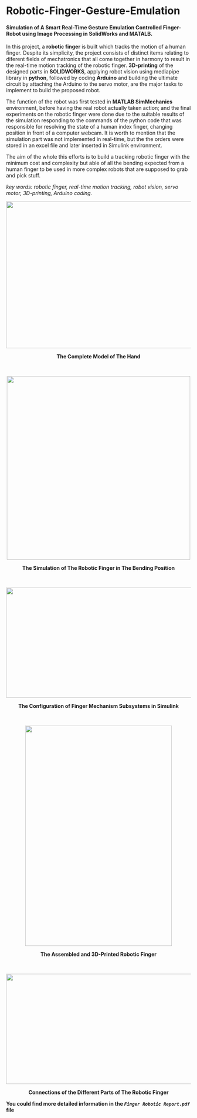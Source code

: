 # Robotic-Finger-Gesture-Emulation
#### Simulation of A Smart Real-Time Gesture Emulation Controlled Finger-Robot using Image Processing in SolidWorks and MATALB.

In this project, a **robotic finger** is built which tracks the motion of a human finger. Despite its simplicity, the project consists of distinct items relating to diferent fields of mechatronics that all come together in harmony to result in the real-time motion tracking of the robotic finger. **3D-printing** of the designed parts in **SOLIDWORKS**, applying robot vision using mediapipe library in **python**, followed by coding **Arduino** and building the ultimate circuit by attaching the Arduino to the servo motor, are the major tasks to implement to build the proposed robot.

The function of the robot was first tested in **MATLAB SimMechanics** environment, before having the real robot actually taken action; and the final experiments on the robotic finger were done due to the suitable results of the simulation responding to the commands of the python code that was responsible for resolving the state of a human index finger, changing position in front of a computer webcam. It is worth to mention that the simulation part was not implemented in real-time, but the the orders were stored in an excel file and later inserted in Simulink environment.

The aim of the whole this efforts is to build a tracking robotic finger with the minimum cost and complexity but able of all the bending expected from a human finger to be used in more complex robots that are supposed to grab and pick stuff.

*key words: robotic finger, real-time motion tracking, robot vision, servo motor, 3D-printing, Arduino coding.*

<p align="center">
<img src="https://user-images.githubusercontent.com/40741680/129809128-80a9be2c-2684-49bb-9bce-9014f8787eed.png" width="540" height="400">
</p>
<p align="center">
  <b>The Complete Model of The Hand</b>
</p>

<br />
<p align="center">
<img src="https://user-images.githubusercontent.com/40741680/129810295-c2c502c0-936c-4e0b-a447-2f9e006749f7.png" width="500" height="500">
</p>

<p align="center">
<b>The Simulation of The Robotic Finger in The Bending Position</b>
</p>

<br />

<p align="center">
<img src="https://user-images.githubusercontent.com/40741680/129811319-6553368f-5ddf-4f1c-b0f0-48e811acfcc7.png" width="800" height="300">
</p>
<p align="center">
<b>The Configuration of Finger Mechanism Subsystems in Simulink</b>
</p>

<br />
<p align="center">
<img src="https://user-images.githubusercontent.com/40741680/129809827-8650091e-56c9-4aab-a4fd-d1c823a71453.png" width="400" height="600">
</p>

<p align="center">
<b>The Assembled and 3D-Printed Robotic Finger</b>
</p>
<br />

<p align="center">
<img src="https://user-images.githubusercontent.com/40741680/129810085-94fdb0ed-04ed-4d4d-b155-e58f9d3b4bc3.png" width="700" height="300">
</p>

<p align="center">
<b>Connections of the Different Parts of The Robotic Finger</b>
</p>


**You could find more detailed information in the *`Finger Robotic Report.pdf`* file**
